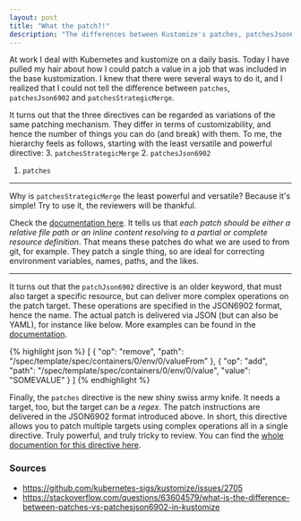 ```yaml
---
layout: post
title: "What the patch?!"
description: "The differences between Kustomize's patches, patchesJson6902 and patchesStrategicMerge"
---
```


At work I deal with Kubernetes and kustomize on a daily basis.
Today I have pulled my hair about how I could patch a value in a job that was included in the base kustomization.
I knew that there were several ways to do it, and I realized that I could not tell the difference between `patches`, `patchesJson6902` and `patchesStrategicMerge`.

It turns out that the three directives can be regarded as variations of the same patching mechanism.
They differ in terms of customizability, and hence the number of things you can do (and break) with them.
To me, the hierarchy feels as follows, starting with the least versatile and powerful directive:
3. `patchesStrategicMerge`
2. `patchesJson6902`
1. `patches`

---

Why is `patchesStrategicMerge` the least powerful and versatile?
Because it's simple! Try to use it, the reviewers will be thankful.

Check the [documentation here](https://github.com/kubernetes-sigs/cli-experimental/blob/e8661e62fbff9bb41703e663c5d6f9730f121a16/site/content/en/references/kustomize/kustomization/patchesStrategicMerge/_index.md).
It tells us that *each patch should be either a relative file path or an inline content resolving to a partial or complete resource definition*. 
That means these patches do what we are used to from git, for example. 
They patch a single thing, so are ideal for correcting environment variables, names, paths, and the likes.

---

It turns out that the `patchJson6902` directive is an older keyword, that must also target a specific resource,
but can deliver more complex operations on the patch target.
These operations are specified in the JSON6902 format, hence the name.
The actual patch is delivered via JSON (but can also be YAML), for instance like below.
More examples can be found in the [documentation](https://github.com/kubernetes-sigs/cli-experimental/blob/e8661e62fbff9bb41703e663c5d6f9730f121a16/site/content/en/references/kustomize/kustomization/patchesjson6902/_index.md).

{% highlight json %}
[
  {
    "op": "remove",
    "path": "/spec/template/spec/containers/0/env/0/valueFrom"
  },
  {
    "op": "add",
    "path": "/spec/template/spec/containers/0/env/0/value",
    "value": "SOMEVALUE"
  }
]
{% endhighlight %}

Finally, the `patches` directive is the new shiny swiss army knife.
It needs a target, too, but the target can be a *regex*.
The patch instructions are delivered in the JSON6902 format introduced above.
In short, this directive allows you to patch multiple targets using complex operations all in a single directive.
Truly powerful, and truly tricky to review.
You can find the [whole documention for this directive here](https://github.com/kubernetes-sigs/cli-experimental/blob/e8661e62fbff9bb41703e663c5d6f9730f121a16/site/content/en/references/kustomize/kustomization/patches/_index.md).

### Sources
* https://github.com/kubernetes-sigs/kustomize/issues/2705
* https://stackoverflow.com/questions/63604579/what-is-the-difference-between-patches-vs-patchesjson6902-in-kustomize